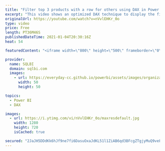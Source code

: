 ```yaml
---
title: "Filter top 3 products with a row for others using DAX in Power BI"
excerpt: "This video shows an optimized DAX technique to display the first N products for each category in Power BI, adding a row that aggregates the value for all the other products. Article and download: https://sql.bi/695263/?aff=yt  The article includes further insights and optimization solutions, whereas"
originalUrl: https://youtube.com/watch?v=nVvlEHKr_0o
type: video
price: Free
length: PT36M46S
publishedDateTime: 2021-01-04T20:30:16Z
heat: 54

featuredContent: "<iframe width=\"800\" height=\"500\" frameborder=\"0\" src=\"https://www.youtube.com/embed/nVvlEHKr_0o\" allow=\"accelerometer; autoplay; encrypted-media; gyroscope; picture-in-picture\" allowfullscreen></iframe>"

provider:
  name: SQLBI
  domain: sqlbi.com
  images:
    - url: https://everyday-cc.github.io/powerbi/assets/images/organizations/sqlbi.com-50x50.jpg
      width: 50
      height: 50

topics:
  - Power BI
  - DAX

images:
  - url: https://i.ytimg.com/vi/nVvlEHKr_0o/maxresdefault.jpg
    width: 1280
    height: 720
    isCached: true

secured: "2JaJH5DDdKk6hJf9ne7fi6DasuOxaJdKL51l1ZiAB6qd3BFcgZTgjyMuQ9veFBVq5SIOJEYmooYDLqRGC9oJJg6iD/pom/vGlgiIHMwDo2/FbalRVf6eT2ytZjMs36TW5t9XxRJY+o10Um5H+1bEwS9OxywIi/SMHOsWqdeISi6aa/25A3mV42tBJVG/vF0l30//F+ODErwlB8/Hw8cXyBde308tLA+irY5ONuTTnXUPbR32CUNiQcG53Q1jALcpGqMao8W++l/BeueYurYeRO7Yg7rJl/1ajiONF8WrvqqF0VUJrk3PIE8LQZrfdPUTp0GvRZ9jZJmYwnheD5172NDS37G8ut/nEYSWwmg8AplLXzCBvC1xUJpLjRpQjbK4X1Oy2fCmsNk0kVdhFpZ2jZVJhL8PHi/GxL2MTfjf5lc=;WVfjrdyKH4n32yHEtIYxPw=="
---
```


